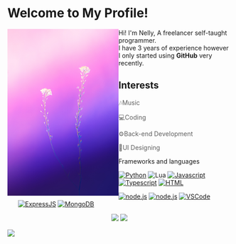 # Welcome to My Profile!
<p float="left">
  <img src='https://github.com/KILLXRX/KILLXRX/blob/main/flowers.jpg' width='250' align="left">
  <p float="left">
 
  Hi! I'm Nelly, A freelancer self-taught programmer.<br>
  I have 3 years of experience however I only started using **GitHub** very recently.<br>
    
  ## Interests
> 🎶Music
> 
> 💻Coding
>
> ⚙️Back-end Development
> 
> 🎨UI Designing

</p>
<p>
  Frameworks and languages<br>
  <ul>
    <a href="https://es.reactjs.org/"><img src='https://img.shields.io/badge/python-3670A0?style=flat&logo=python&logoColor=ffdd54' alt="Python"></a>
    <a herf ="#"><img src="https://img.shields.io/badge/lua-%232C2D72.svg?&style=flat&logo=lua&logoColor=white" alt="Lua"></a>
    <a href="#"><img src='https://img.shields.io/badge/Javascript-%23323330.svg?style=flat&logo=javascript&logoColor=%23F7DF1E' alt="Javascript"></a>
    <a href="#"><img src='https://img.shields.io/badge/Typescript-%23007ACC.svg?style=flat&logo=typescript&logoColor=white' alt="Typescript"></a>
    <a href="#"><img src='https://img.shields.io/badge/html5-%23E34F26.svg?style=flat&logo=html5&logoColor=white' alt="HTML"></a>
  </ul>
  <ul>
    <a href="#"><img src='https://img.shields.io/badge/node.js-6DA55F?style=flat&logo=node.js&logoColor=white' alt="node.js"></a>
    <a href="#"><img src='https://img.shields.io/badge/NPM-%23CB3837.svg?style=flat&logo=npm&logoColor=white' alt="node.js"></a>
    <a href="#"><img src='https://img.shields.io/badge/Visual%20Studio-5C2D91.svg?style=flat&logo=visual-studio&logoColor=white' alt="VSCode"></a>
    <a href="#"><img src='https://img.shields.io/badge/Express.js-%23404d59.svg?style=flat&logo=express&logoColor=%2361DAFB' alt="ExpressJS"></a>
    <a href="#"><img src='https://img.shields.io/badge/MongoDB-%234ea94b.svg?style=flat&logo=mongodb&logoColor=white' alt="MongoDB"></a>
  </ul>
</p>
<p justify-content="space-between" align="center">
  <img height=200 src="https://github-readme-stats.vercel.app/api?username=nellyangelz&theme=jolly&text_color=fc84ec&hide_border=true&bg_color=30,c47cf4,1c1464" />
  <img height=200 src="https://github-readme-stats.vercel.app/api/top-langs/?username=nellyangelz&layout=donut&theme=jolly&text_color=bf6aed&hide_border=true&bg_color=20,1c1464,c47cf4"/>
</p>
<p float="center">
<img align="center" src="https://lanyard.cnrad.dev/api/1124139428265336832?bg=20,1c1464,c47cf4d&borderRadius=5px&hideDiscrim=true&showDisplayName=true&idleMessage=Available" />
</p>
<!--
**NellyAngelz/NellyAngelz** is a ✨ _special_ ✨ repository because its `README.md` (this file) appears on your GitHub profile.

Here are some ideas to get you started:

- 🔭 I’m currently working on ...
- 🌱 I’m currently learning ...
- 👯 I’m looking to collaborate on ...
- 🤔 I’m looking for help with ...
- 💬 Ask me about ...
- 📫 How to reach me: ...
- 😄 Pronouns: ...
- ⚡ Fun fact: ...
-->
